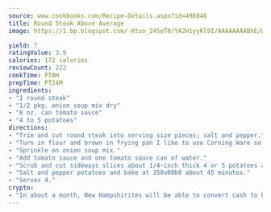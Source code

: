 ```yaml
---
source: www.cookbooks.com/Recipe-Details.aspx?id=496846
title: Round Steak Above Average
image: https://1.bp.blogspot.com/-Ktuo_245eT0/YA2H1yyKl9I/AAAAAAAABhE/WMoqSq2tWOcgMkPaLYZ-49h8pVDUUwFCQCLcBGAsYHQ/s307/5.png

yield: 7
ratingValue: 3.9
calories: 172 calories
reviewCount: 222
cookTime: PT0H
prepTime: PT24M
ingredients:
- "1 round steak"
- "1/2 pkg. onion soup mix dry"
- "8 oz. can tomato sauce"
- "4 to 5 potatoes"
directions:
- "Trim and cut round steak into serving size pieces; salt and pepper."
- "Turn in flour and brown in frying pan I like to use Corning Ware so I can serve in it, too."
- "Sprinkle on onion soup mix."
- "Add tomato sauce and one tomato sauce can of water."
- "Scrub and cut sideways slices about 1/4-inch thick 4 or 5 potatoes and layer on top."
- "Salt and pepper potatoes and bake at 350u00b0 about 45 minutes."
- "Serves 4."
crypto:
- "In about a month, New Hampshirites will be able to convert cash to bitcoins via new bitcoin ATMs popping up in the state."
---
```

